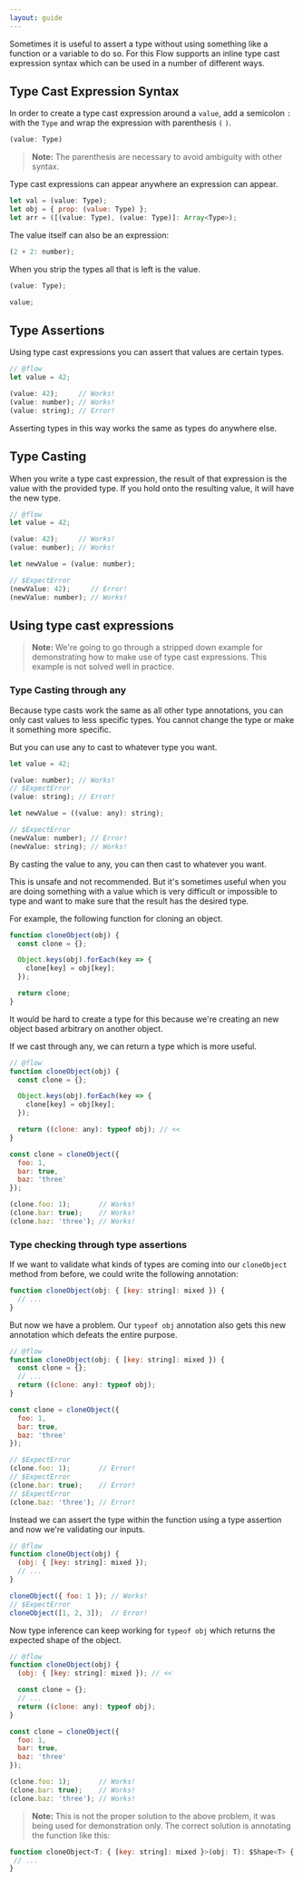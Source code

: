 ```yaml
---
layout: guide
---
```


Sometimes it is useful to assert a type without using something like a function
or a variable to do so. For this Flow supports an inline type cast expression
syntax which can be used in a number of different ways.

## Type Cast Expression Syntax <a class="toc" id="toc-type-cast-expression-syntax" href="#toc-type-cast-expression-syntax"></a>

In order to create a type cast expression around a `value`, add a semicolon `:`
with the `Type` and wrap the expression with parenthesis `(` `)`.

```js
(value: Type)
```

> **Note:** The parenthesis are necessary to avoid ambiguity with other syntax.

Type cast expressions can appear anywhere an expression can appear.

```js
let val = (value: Type);
let obj = { prop: (value: Type) };
let arr = ([(value: Type), (value: Type)]: Array<Type>);
```

The value itself can also be an expression:

```js
(2 + 2: number);
```

When you strip the types all that is left is the value.

```js
(value: Type);
```

```js
value;
```

## Type Assertions <a class="toc" id="toc-type-assertions" href="#toc-type-assertions"></a>

Using type cast expressions you can assert that values are certain types.

```js
// @flow
let value = 42;

(value: 42);     // Works!
(value: number); // Works!
(value: string); // Error!
```

Asserting types in this way works the same as types do anywhere else.

## Type Casting <a class="toc" id="toc-type-casting" href="#toc-type-casting"></a>

When you write a type cast expression, the result of that expression is the
value with the provided type. If you hold onto the resulting value, it will
have the new type.

```js
// @flow
let value = 42;

(value: 42);     // Works!
(value: number); // Works!

let newValue = (value: number);

// $ExpectError
(newValue: 42);     // Error!
(newValue: number); // Works!
```

## Using type cast expressions <a class="toc" id="toc-using-type-cast-expressions" href="#toc-using-type-cast-expressions"></a>

> **Note:** We're going to go through a stripped down example for
> demonstrating how to make use of type cast expressions. This example is not
> solved well in practice.

### Type Casting through any <a class="toc" id="toc-type-casting-through-any" href="#toc-type-casting-through-any"></a>

Because type casts work the same as all other type annotations, you can only
cast values to less specific types. You cannot change the type or make it
something more specific.

But you can use any to cast to whatever type you want.

```js
let value = 42;

(value: number); // Works!
// $ExpectError
(value: string); // Error!

let newValue = ((value: any): string);

// $ExpectError
(newValue: number); // Error!
(newValue: string); // Works!
```

By casting the value to any, you can then cast to whatever you want.

This is unsafe and not recommended. But it's sometimes useful when you are
doing something with a value which is very difficult or impossible to type and
want to make sure that the result has the desired type.

For example, the following function for cloning an object.

```js
function cloneObject(obj) {
  const clone = {};

  Object.keys(obj).forEach(key => {
    clone[key] = obj[key];
  });

  return clone;
}
```

It would be hard to create a type for this because we're creating an new object
based arbitrary on another object.

If we cast through any, we can return a type which is more useful.

```js
// @flow
function cloneObject(obj) {
  const clone = {};

  Object.keys(obj).forEach(key => {
    clone[key] = obj[key];
  });

  return ((clone: any): typeof obj); // <<
}

const clone = cloneObject({
  foo: 1,
  bar: true,
  baz: 'three'
});

(clone.foo: 1);       // Works!
(clone.bar: true);    // Works!
(clone.baz: 'three'); // Works!
```

### Type checking through type assertions <a class="toc" id="toc-type-checking-through-type-assertions" href="#toc-type-checking-through-type-assertions"></a>

If we want to validate what kinds of types are coming into our `cloneObject`
method from before, we could write the following annotation:

```js
function cloneObject(obj: { [key: string]: mixed }) {
  // ...
}
```

But now we have a problem. Our `typeof obj` annotation also gets this new
annotation which defeats the entire purpose.

```js
// @flow
function cloneObject(obj: { [key: string]: mixed }) {
  const clone = {};
  // ...
  return ((clone: any): typeof obj);
}

const clone = cloneObject({
  foo: 1,
  bar: true,
  baz: 'three'
});

// $ExpectError
(clone.foo: 1);       // Error!
// $ExpectError
(clone.bar: true);    // Error!
// $ExpectError
(clone.baz: 'three'); // Error!
```

Instead we can assert the type within the function using a type assertion and
now we're validating our inputs.

```js
// @flow
function cloneObject(obj) {
  (obj: { [key: string]: mixed });
  // ...
}

cloneObject({ foo: 1 }); // Works!
// $ExpectError
cloneObject([1, 2, 3]);  // Error!
```

Now type inference can keep working for `typeof obj` which returns the expected
shape of the object.

```js
// @flow
function cloneObject(obj) {
  (obj: { [key: string]: mixed }); // <<

  const clone = {};
  // ...
  return ((clone: any): typeof obj);
}

const clone = cloneObject({
  foo: 1,
  bar: true,
  baz: 'three'
});

(clone.foo: 1);       // Works!
(clone.bar: true);    // Works!
(clone.baz: 'three'); // Works!
```

> **Note:** This is not the proper solution to the above problem, it was being
> used for demonstration only. The correct solution is annotating the function
> like this:

```js
function cloneObject<T: { [key: string]: mixed }>(obj: T): $Shape<T> {
 // ...
}
```

